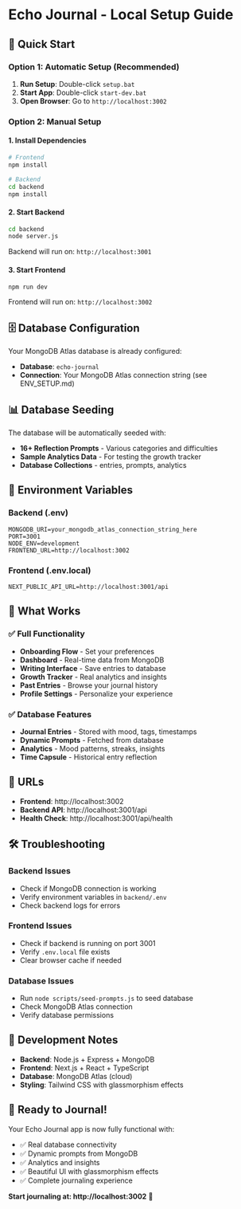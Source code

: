 # Echo Journal - Local Setup Guide

## 🚀 Quick Start

### Option 1: Automatic Setup (Recommended)
1. **Run Setup**: Double-click `setup.bat`
2. **Start App**: Double-click `start-dev.bat`
3. **Open Browser**: Go to `http://localhost:3002`

### Option 2: Manual Setup

#### 1. Install Dependencies
```bash
# Frontend
npm install

# Backend
cd backend
npm install
```

#### 2. Start Backend
```bash
cd backend
node server.js
```
Backend will run on: `http://localhost:3001`

#### 3. Start Frontend
```bash
npm run dev
```
Frontend will run on: `http://localhost:3002`

## 🗄️ Database Configuration

Your MongoDB Atlas database is already configured:
- **Database**: `echo-journal`
- **Connection**: Your MongoDB Atlas connection string (see ENV_SETUP.md)

## 📊 Database Seeding

The database will be automatically seeded with:
- **16+ Reflection Prompts** - Various categories and difficulties
- **Sample Analytics Data** - For testing the growth tracker
- **Database Collections** - entries, prompts, analytics

## 🔧 Environment Variables

### Backend (.env)
```
MONGODB_URI=your_mongodb_atlas_connection_string_here
PORT=3001
NODE_ENV=development
FRONTEND_URL=http://localhost:3002
```

### Frontend (.env.local)
```
NEXT_PUBLIC_API_URL=http://localhost:3001/api
```

## 🎯 What Works

### ✅ Full Functionality
- **Onboarding Flow** - Set your preferences
- **Dashboard** - Real-time data from MongoDB
- **Writing Interface** - Save entries to database
- **Growth Tracker** - Real analytics and insights
- **Past Entries** - Browse your journal history
- **Profile Settings** - Personalize your experience

### ✅ Database Features
- **Journal Entries** - Stored with mood, tags, timestamps
- **Dynamic Prompts** - Fetched from database
- **Analytics** - Mood patterns, streaks, insights
- **Time Capsule** - Historical entry reflection

## 🚀 URLs

- **Frontend**: http://localhost:3002
- **Backend API**: http://localhost:3001/api
- **Health Check**: http://localhost:3001/api/health

## 🛠️ Troubleshooting

### Backend Issues
- Check if MongoDB connection is working
- Verify environment variables in `backend/.env`
- Check backend logs for errors

### Frontend Issues
- Check if backend is running on port 3001
- Verify `.env.local` file exists
- Clear browser cache if needed

### Database Issues
- Run `node scripts/seed-prompts.js` to seed database
- Check MongoDB Atlas connection
- Verify database permissions

## 📝 Development Notes

- **Backend**: Node.js + Express + MongoDB
- **Frontend**: Next.js + React + TypeScript
- **Database**: MongoDB Atlas (cloud)
- **Styling**: Tailwind CSS with glassmorphism effects

## 🎉 Ready to Journal!

Your Echo Journal app is now fully functional with:
- ✅ Real database connectivity
- ✅ Dynamic prompts from MongoDB
- ✅ Analytics and insights
- ✅ Beautiful UI with glassmorphism effects
- ✅ Complete journaling experience

**Start journaling at: http://localhost:3002** 🎉
